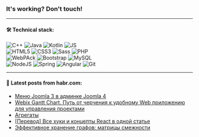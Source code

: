 ### It's working? Don't touch!

---

#### 🛠️ Technical stack:

![C++](https://img.shields.io/badge/C++-informational?logo=c%2B%2B&style=flat&logoColor=white&color=9C033A)
![Java](https://img.shields.io/badge/Java-informational?logo=java&style=flat&logoColor=white&color=007396)
![Kotlin](https://img.shields.io/badge/Kotlin-informational?logo=Kotlin&style=flat&logoColor=white&color=0095D5)
![JS](https://img.shields.io/badge/JS-informational?logo=javaScript&style=flat&logoColor=black&color=F7Df1E) <br>
![HTML5](https://img.shields.io/badge/HTML5-informational?logo=html5&style=flat&logoColor=white&color=E34F26)
![CSS3](https://img.shields.io/badge/CSS3-informational?logo=css3&style=flat&logoColor=white&color=157286)
![Sass](https://img.shields.io/badge/Saas-informational?logo=sass&style=flat&logoColor=white&color=hotpink)
![PHP](https://img.shields.io/badge/PHP-informational?logo=php&style=flat&logoColor=white&color=777BB4) <br>
![WebPAck](https://img.shields.io/badge/WebPack-informational?logo=webPack&style=flat&logoColor=white&color=FF6F00)
![Bootstrap](https://img.shields.io/badge/Bootstrap-informational?logo=Bootstrap&style=flat&logoColor=white&color=7952B3)
![MySQL](https://img.shields.io/badge/MySQL-informational?logo=MySQL&style=flat&logoColor=white&color=00f) <br>
![NodeJS](https://img.shields.io/badge/NodeJS-informational?logo=node.js&style=flat&logoColor=white&color=43853D)
![Spring](https://img.shields.io/badge/Spring-informational?logo=Spring&style=flat&logoColor=white&color=0A9EDC)
![Angular](https://img.shields.io/badge/Vue-informational?logo=vue.js&style=flat&logoColor=white&color=red)
![Git](https://img.shields.io/badge/Git-informational?logo=git&style=flat&logoColor=white&color=darkorange)

___

#### 💬 Latest posts from habr.com:

<!-- BLOG-POST-LIST:START -->
- [Меню Joomla 3 в админке Joomla 4](https://habr.com/ru/post/660601/?utm_source=habrahabr&utm_medium=rss&utm_campaign=660601)
- [Webix Gantt Chart. Путь от черчения к удобному Web приложению для управления проектами](https://habr.com/ru/post/660469/?utm_source=habrahabr&utm_medium=rss&utm_campaign=660469)
- [Агрегаты](https://habr.com/ru/post/660599/?utm_source=habrahabr&utm_medium=rss&utm_campaign=660599)
- [[Перевод] Все хуки и концепты React в одной статье](https://habr.com/ru/post/660573/?utm_source=habrahabr&utm_medium=rss&utm_campaign=660573)
- [Эффективное хранение графов: матрицы смежности](https://habr.com/ru/post/660567/?utm_source=habrahabr&utm_medium=rss&utm_campaign=660567)
<!-- BLOG-POST-LIST:END -->
